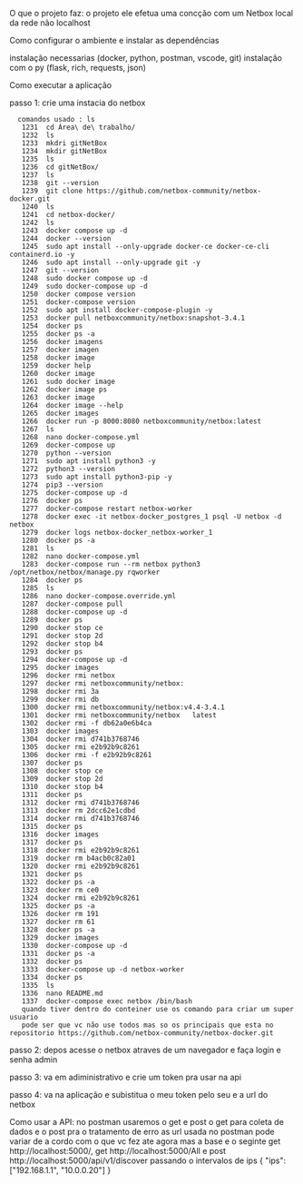 O que o projeto faz: o projeto ele efetua uma concção com um Netbox local da rede não localhost

Como configurar o ambiente e instalar as dependências

  instalação necessarias (docker, python, postman, vscode, git) instalação com o py (flask, rich, requests, json)
  
Como executar a aplicação 

   passo 1: crie uma instacia do netbox 
   
      comandos usado : ls
       1231  cd Área\ de\ trabalho/
       1232  ls
       1233  mkdri gitNetBox
       1234  mkdir gitNetBox
       1235  ls
       1236  cd gitNetBox/
       1237  ls
       1238  git --version
       1239  git clone https://github.com/netbox-community/netbox-docker.git
       1240  ls
       1241  cd netbox-docker/
       1242  ls
       1243  docker compose up -d
       1244  docker --version
       1245  sudo apt install --only-upgrade docker-ce docker-ce-cli containerd.io -y
       1246  sudo apt install --only-upgrade git -y
       1247  git --version
       1248  sudo docker compose up -d
       1249  sudo docker-compose up -d
       1250  docker compose version
       1251  docker-compose version
       1252  sudo apt install docker-compose-plugin -y
       1253  docker pull netboxcommunity/netbox:snapshot-3.4.1
       1254  docker ps
       1255  docker ps -a
       1256  docker imagens
       1257  docker imagen
       1258  docker image
       1259  docker help
       1260  docker image
       1261  sudo docker image
       1262  docker image ps
       1263  docker image
       1264  docker image --help
       1265  docker images
       1266  docker run -p 8000:8080 netboxcommunity/netbox:latest
       1267  ls
       1268  nano docker-compose.yml
       1269  docker-compose up
       1270  python --version
       1271  sudo apt install python3 -y
       1272  python3 --version
       1273  sudo apt install python3-pip -y
       1274  pip3 --version
       1275  docker-compose up -d
       1276  docker ps
       1277  docker-compose restart netbox-worker
       1278  docker exec -it netbox-docker_postgres_1 psql -U netbox -d netbox
       1279  docker logs netbox-docker_netbox-worker_1
       1280  docker ps -a
       1281  ls
       1282  nano docker-compose.yml
       1283  docker-compose run --rm netbox python3 /opt/netbox/netbox/manage.py rqworker
       1284  docker ps
       1285  ls
       1286  nano docker-compose.override.yml
       1287  docker-compose pull
       1288  docker-compose up -d
       1289  docker ps
       1290  docker stop ce
       1291  docker stop 2d
       1292  docker stop b4
       1293  docker ps
       1294  docker-compose up -d
       1295  docker images
       1296  docker rmi netbox
       1297  docker rmi netboxcommunity/netbox:
       1298  docker rmi 3a
       1299  docker rmi db
       1300  docker rmi netboxcommunity/netbox:v4.4-3.4.1
       1301  docker rmi netboxcommunity/netbox   latest
       1302  docker rmi -f db62a0e6b4ca
       1303  docker images
       1304  docker rmi d741b3768746
       1305  docker rmi e2b92b9c8261
       1306  docker rmi -f e2b92b9c8261
       1307  docker ps
       1308  docker stop ce
       1309  docker stop 2d
       1310  docker stop b4
       1311  docker ps
       1312  docker rmi d741b3768746
       1313  docker rm 2dcc62e1cdbd
       1314  docker rmi d741b3768746
       1315  docker ps
       1316  docker images
       1317  docker ps
       1318  docker rmi e2b92b9c8261
       1319  docker rm b4acb0c82a01
       1320  docker rmi e2b92b9c8261
       1321  docker ps
       1322  docker ps -a
       1323  docker rm ce0
       1324  docker rmi e2b92b9c8261
       1325  docker ps -a
       1326  docker rm 191
       1327  docker rm 61
       1328  docker ps -a
       1329  docker images
       1330  docker-compose up -d
       1331  docker ps -a
       1332  docker ps
       1333  docker-compose up -d netbox-worker
       1334  docker ps
       1335  ls
       1336  nano README.md
       1337  docker-compose exec netbox /bin/bash
       quando tiver dentro do conteiner use os comando para criar um super usuario
       pode ser que vc não use todos mas so os principais que esta no repositorio https://github.com/netbox-community/netbox-docker.git
       
   passo 2: depos acesse o netbox atraves de um navegador e faça login e senha admin
   
   passo 3: va em adiministrativo e crie um token pra usar na api
   
   passo 4: va na aplicação e subistitua o meu token pelo seu e a url do netbox
   
Como usar a API: no postman usaremos o get e post o get para coleta de dados e o post pra o tratamento de erro as url usada no postman pode variar de a cordo com o que vc fez ate agora mas a base e o seginte get http://localhost:5000/, get http://localhost:5000/All e post http://localhost:5000/api/v1/discover passando o intervalos de ips 
  {
    "ips": ["192.168.1.1", "10.0.0.20"]
  }
